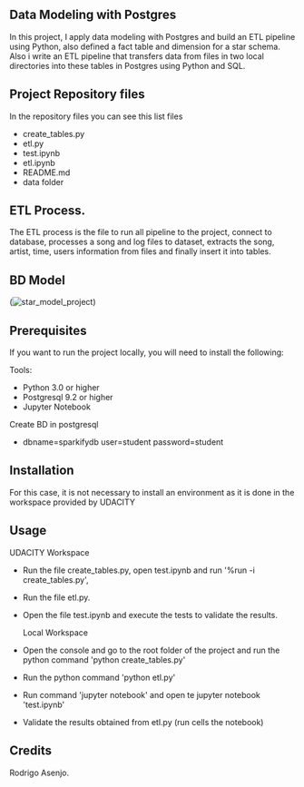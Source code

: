 ## Data Modeling with Postgres

In this project, I apply data modeling with Postgres and build an ETL pipeline using Python, also defined a fact table and dimension for a star schema. Also i write an ETL pipeline that transfers data from files in two local directories into these tables in Postgres using Python and SQL.

## Project Repository files
In the repository files you can see this list files
- create_tables.py
- etl.py
- test.ipynb
- etl.ipynb
- README.md
- data folder

## ETL Process.
The ETL process is the file to run all pipeline to the project, connect to database, processes a song and log files to dataset, extracts the song, artist, time, users information from files and finally insert it into tables.

## BD Model
(![star_model_project](https://user-images.githubusercontent.com/35740728/56818375-84047f80-6815-11e9-90bb-2548ab334b96.png))

## Prerequisites

If you want to run the project locally, you will need to install the following:

Tools:
- Python 3.0 or higher
- Postgresql 9.2 or higher
- Jupyter Notebook

Create BD in postgresql
- dbname=sparkifydb user=student password=student

## Installation

For this case, it is not necessary to install an environment as it is done in the workspace provided by UDACITY

## Usage

  UDACITY Workspace

- Run the file create_tables.py, open test.ipynb and run '%run -i create_tables.py', 
- Run the file etl.py.
- Open the file test.ipynb and execute the tests to validate the results.

  Local Workspace

- Open the console and go to the root folder of the project and run the python command 'python create_tables.py'
- Run the python command 'python etl.py'
- Run command 'jupyter notebook' and open te jupyter notebook 'test.ipynb'
- Validate the results obtained from etl.py (run cells the notebook)

## Credits

Rodrigo Asenjo.

